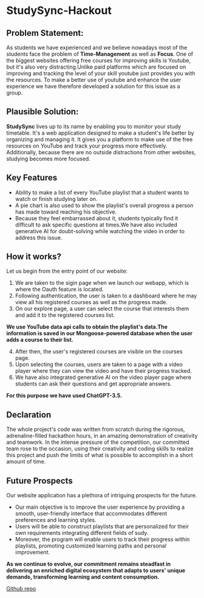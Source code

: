 # StudySync-Hackout
## Problem Statement:
As students we have experienced and we believe nowadays most of the students face the problem of **Time-Management** as well as **Focus**.
One of the biggest websites offering free courses for improving skills is Youtube, but it's also very distracting.Unlike paid platforms which are focused on improving and tracking the level of your skill youtube just provides you with the resources. To make a better use of youtube and enhance the user experience we have therefore developed a solution for this issue as a group.
## Plausible Solution:
**StudySync** lives up to its name by enabling you to monitor your study timetable.
It's a web application designed to make a student's life better by organizing and managing it.
It gives you a platform to make use of the free resources on YouTube and track your progress more effectively.
Additionally, because there are no outside distractions from other websites, studying becomes more focused.
## Key Features
- Ability to make a list of every YouTube playlist that a student wants to watch or finish studying later on.
- A pie chart is also used to show the playlist's overall progress a person has made toward reaching his objective.
- Because they feel embarrassed about it, students typically find it difficult to ask specific questions at times.We have also included generative AI for doubt-solving while watching the video in order to address this issue.
## How it works?
Let us begin from the entry point of our website:
1. We are taken to the sigin page when we launch our webapp, which is where the Oauth feature is located.
2. Following authentication, the user is taken to a dashboard where he may view all his registered courses as well as the progress made.
3. On our explore page, a user can select the course that interests them and add it to the registered courses list.
   
**We use YouTube data api calls to obtain the playlist's data.The information is saved in our Mongoose-powered database when the user adds a course to their list.**

4. After then, the user's registered courses are visible on the courses page.
5. Upon selecting the courses, users are taken to a page with a video player where they can view the video and have their progress tracked.
6. We have also integrated generative AI on the video player page where students can ask their questions and get appropriate answers.

**For this purpose we have used ChatGPT-3.5.**
## Declaration
The whole project's code was written from scratch during the rigorous, adrenaline-filled hackathon hours, in an amazing demonstration of creativity and teamwork. In the intense pressure of the competition, our committed team rose to the occasion, using their creativity and coding skills to realize this project and push the limits of what is possible to accomplish in a short amount of time.
## Future Prospects
Our website application has a plethora of intriguing prospects for the future. 
- Our main objective is to improve the user experience by providing a smooth, user-friendly interface that accommodates different preferences and learning styles.
- Users will be able to construct playlists that are personalized for their own requirements integrating different fields of sudy.
- Moreover, the program will enable users to track their progress within playlists, promoting customized learning paths and personal improvement.
  
**As we continue to evolve, our commitment remains steadfast in delivering an enriched digital ecosystem that adapts to users' unique demands, transforming learning and content consumption.**


[Github repo](https://github.com/sourabhjo7/StudySync-Hackout)
